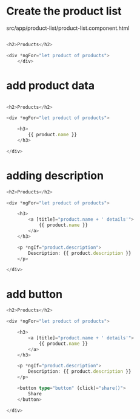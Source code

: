 # Create the product list

src/app/product-list/product-list.component.html
```ts

<h2>Products</h2>

<div *ngFor="let product of products">
    </div>

````
# add product data

```ts

<h2>Products</h2>

<div *ngFor="let product of products">

    <h3>
        {{ product.name }}
    </h3>

</div>

````
# adding description

```ts
<h2>Products</h2>

<div *ngFor="let product of products">

    <h3>
        <a [title]="product.name + ' details'">
            {{ product.name }}
        </a>
    </h3>

    <p *ngIf="product.description">
        Description: {{ product.description }}
    </p>

</div>

````
# add button

```ts
<h2>Products</h2>

<div *ngFor="let product of products">

    <h3>
        <a [title]="product.name + ' details'">
            {{ product.name }}
        </a>
    </h3>

    <p *ngIf="product.description">
        Description: {{ product.description }}
    </p>

    <button type="button" (click)="share()">
        Share
    </button>

</div>


````

```ts


````

```ts


````

```ts


````

```ts


````
